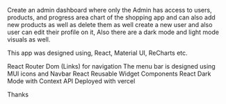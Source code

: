 Create an admin dashboard where only the Admin has access to users, products, and progress area chart of the shopping app and can also add new products as well as delete them as well create a new user and also user can edit their profile on it, Also there are a dark mode and light mode visuals as well.

This app was designed using, React, Material UI, ReCharts etc.

React Router Dom (Links) for navigation
The menu bar is designed using MUI icons and Navbar
React Reusable Widget Components
React Dark Mode with Context API
Deployed with vercel

Thanks
